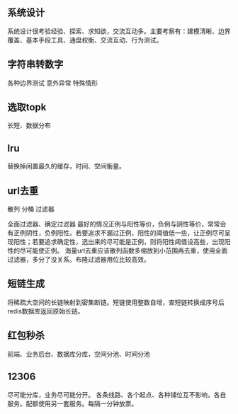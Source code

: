 ## 系统设计
系统设计很考验经验、探索、求知欲，交流互动多。主要考察有：建模清晰、边界覆盖、基本手段工具、通盘权衡、交流互动、行为测试。

## 字符串转数字
各种边界测试
意外异常
特殊情形

## 选取topk
长短、数据分布

## lru
替换掉闲置最久的缓存，时间、空间衡量。

## url去重
散列 分桶 过滤器

全面过滤器、确定过滤器
最好的情况正例与阳性等价，负例与阴性等价，常常会有正例阴性，负例阳性。若要追求不漏过正例，阳性的阈值低一些，让正例尽可呈现阳性；若要追求确定性，选出来的尽可能是正例，则将阳性阈值设高些，出现阳性的尽可能使正例。
海量url去重应该散列函数多缩放到小范围再去重，使用全面过滤器，多分了没关系。布隆过滤器用位比较高效。

## 短链生成
将稀疏大空间的长链映射到密集断链。短链使用整数自增，查短链转换成序号后redis数据库返回原始长链。


## 红包秒杀
前端、业务后台、数据库分库，空间分池、时间分池

## 12306
尽可能分库，业务尽可能分开。
各条线路、各个起点、各种铺位互不影响，各自服务。配额使用另一套服务。每隔一分钟放票。